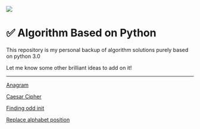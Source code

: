 ![](https://img.shields.io/badge/Language-Python3-brightgreen?style=flat-square)

# ✅ Algorithm Based on Python

This repository is my personal backup of algorithm solutions purely based on python 3.0

Let me know some other brilliant ideas to add on it!

--------

[Anagram](<https://github.com/euneestella/algorithm-based-on-python/tree/master/personal/anagram>)

[Caesar Cipher](<https://github.com/euneestella/algorithm-based-on-python/tree/master/personal/caesar_cipher>)

[Finding odd init](<https://github.com/euneestella/algorithm-based-on-python/tree/master/personal/finding-odd-init>)

[Replace alphabet position](<https://github.com/euneestella/algorithm-based-on-python/tree/master/personal/replace_alphabet_position>)

